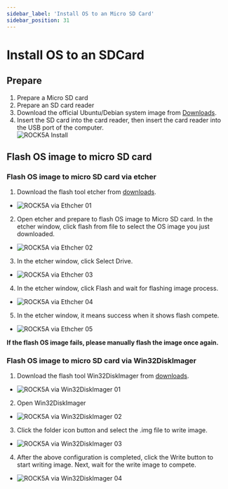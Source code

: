 ```yaml
---
sidebar_label: 'Install OS to an Micro SD Card'
sidebar_position: 31
---
```


# Install OS to an SDCard

## Prepare 

1. Prepare a Micro SD card
2. Prepare an SD card reader
3. Download the official Ubuntu/Debian system image from [Downloads](../downloads/official_images).
4. Insert the SD card into the card reader, then insert the card reader into the USB port of the computer.  
![ROCK5A Install](/img/accessories/sd_install-1.png)


## Flash OS image to micro SD card

### Flash OS image to micro SD card via etcher

1. Download the flash tool etcher from [downloads](https://www.balena.io/etcher#download-etcher).  
  - ![ROCK5A via Ethcher 01](/img/rock5a/rock5a-etcher.png)

2. Open etcher and prepare to flash OS image to Micro SD card. In the etcher window, click flash from file to select the OS image you just downloaded.
  - ![ROCK5A via Ethcher 02](/img/rock5a/rock5a-etcher-1.png)

3. In the etcher window, click Select Drive.
  - ![ROCK5A via Ethcher 03](/img/rock5a/rock5a-etcher-2.png )

4. In the etcher window, click Flash and wait for flashing image process.
  - ![ROCK5A via Ethcher 04](/img/rock5a/rock5a-etcher-3.png)

5. In the etcher window, it means success when it shows flash compete.
  - ![ROCK5A via Ethcher 05](/img/rock5a/rock5a-etcher-4.png)
  
**If the flash OS image fails, please manually flash the image once again.**

### Flash OS image to micro SD card via Win32DiskImager

1. Download the flash tool Win32DiskImager from [downloads](https://win32diskimager.org/). 
  - ![ROCK5A via Win32DiskImager 01](/img/rock5a/rock5a-win32.png)

2. Open Win32DiskImager  
  - ![ROCK5A via Win32DiskImager 02](/img/rock5a/rock5a-win32-1.png)  

3. Click the folder icon button and select the .img file to write image.
  - ![ROCK5A via Win32DiskImager 03](/img/rock5a/rock5a-win32-2.png)   

4. After the above configuration is completed, click the Write button to start writing image. Next, wait for the write image to compete.  
  - ![ROCK5A via Win32DiskImager 04](/img/rock5a/rock5a-win32-3.png) 



